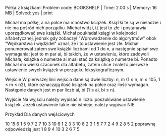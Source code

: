 Półka z książkami
Problem code: BOOKSHELF | Time: 2.00 s | Memory: 16 MB | Solved: yes | print

Michał ma półkę, a na półce ma mnóstwo książek. Książki te są w nieładzie i nie ma pośród nich porządku. Michał widzi, iż jest to złe i postanawia uporządkować swe książki. Michał poukładał księgi w kolejności alfabetycznej, jednak gdy zobaczył "Wprowadzenie do algorytmów" obok "Wędkarstwa i wędzideł" uznał, że i to ustawienie jest złe. Michał ponumerował zatem swe książki liczbami od 1 do n, a następnie spisał swe wymagania: jest to m par ai, bi takich, że w ustawieniu, które zadowoli Michała, książka o numerze ai musi stać za książką o numerze bi. Ponadto Michał ma wielki szacunek dla alfabetu, zatem chce znaleźć pierwsze ustawienie swych książek w porządku leksykograficznym.

Wejście
W pierwszej linii wejścia dane są dwie liczby: n, m (1 ≤ n, m ≤ 105, 1 ≤ m ≤ n2), które oznaczają ilość książek na półce oraz ilość wymagań. Następnie danych jest m par liczb ai, bi (1 ≤ ai, bi ≤ n).

Wyjście
Na wyjściu należy wypisać n liczb: poszukiwane ustawienie książek. Jeżeli ustawienie takie nie istnieje, należy wypisać NIE.

Przykład
Dla danych wejściowych

10 15
6 1
5 9
7 2
7 10
3 10
6 1
2 3
3 10
6 2
3 1
5 7
7 2
4 9
2 8
5 2
poprawną odpowiedzią jest
1 8 9 4 10 3 2 6 7 5 
